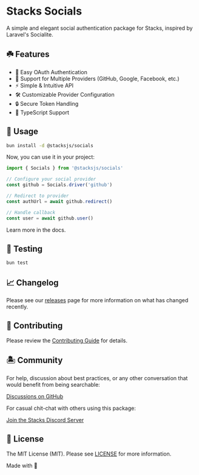 # Stacks Socials

A simple and elegant social authentication package for Stacks, inspired by Laravel's Socialite.

## ☘️ Features

- 🔑 Easy OAuth Authentication
- 🔌 Support for Multiple Providers (GitHub, Google, Facebook, etc.)
- ⚡️ Simple & Intuitive API
- 🛠️ Customizable Provider Configuration
- 🔒 Secure Token Handling
- 🎯 TypeScript Support

## 🤖 Usage

```bash
bun install -d @stacksjs/socials
```

Now, you can use it in your project:

```js
import { Socials } from '@stacksjs/socials'

// Configure your social provider
const github = Socials.driver('github')

// Redirect to provider
const authUrl = await github.redirect()

// Handle callback
const user = await github.user()
```

Learn more in the docs.

## 🧪 Testing

```bash
bun test
```

## 📈 Changelog

Please see our [releases](https://github.com/stacksjs/stacks/releases) page for more information on what has changed recently.

## 🚜 Contributing

Please review the [Contributing Guide](https://github.com/stacksjs/contributing) for details.

## 🏝 Community

For help, discussion about best practices, or any other conversation that would benefit from being searchable:

[Discussions on GitHub](https://github.com/stacksjs/stacks/discussions)

For casual chit-chat with others using this package:

[Join the Stacks Discord Server](https://discord.gg/stacksjs)

## 📄 License

The MIT License (MIT). Please see [LICENSE](https://github.com/stacksjs/stacks/tree/main/LICENSE.md) for more information.

Made with 💙
